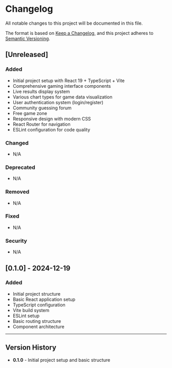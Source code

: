 # Changelog

All notable changes to this project will be documented in this file.

The format is based on [Keep a Changelog](https://keepachangelog.com/en/1.0.0/),
and this project adheres to [Semantic Versioning](https://semver.org/spec/v2.0.0.html).

## [Unreleased]

### Added

- Initial project setup with React 19 + TypeScript + Vite
- Comprehensive gaming interface components
- Live results display system
- Various chart types for game data visualization
- User authentication system (login/register)
- Community guessing forum
- Free game zone
- Responsive design with modern CSS
- React Router for navigation
- ESLint configuration for code quality

### Changed

- N/A

### Deprecated

- N/A

### Removed

- N/A

### Fixed

- N/A

### Security

- N/A

## [0.1.0] - 2024-12-19

### Added

- Initial project structure
- Basic React application setup
- TypeScript configuration
- Vite build system
- ESLint setup
- Basic routing structure
- Component architecture

---

## Version History

- **0.1.0** - Initial project setup and basic structure



